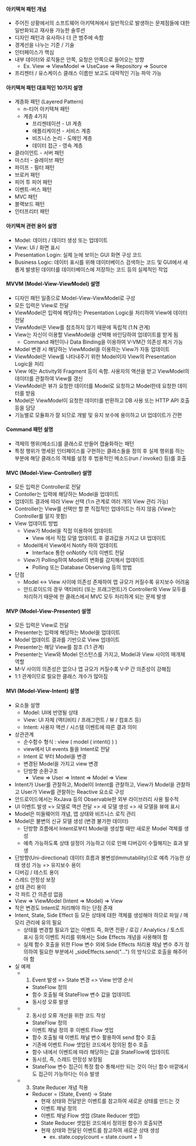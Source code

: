 #### 아키텍쳐 패턴 개념

- 주어진 상황에서의 소프트웨어 아키텍쳐에서 일반적으로 발생하는 문제점들에 대한 일반화되고 재사용 가능한 솔루션
- 디자인 패턴과 유사하나 더 큰 범주에 속함
- 경계선을 나누는 기준 / 기술
- 인터페이스가 핵심
- 내부 데이터와 로직들은 안쪽, 요청은 안쪽으로 들어오는 방향
  - Ex. View => ViewModel => UseCase => Repository => Source
- 프리젠터 / 유스케이스 클래스 이름만 보고도 대략적인 기능 파악 가능

#### 아키텍쳐 패턴 대표적인 10가지 설명

- 계층화 패턴 (Layered Pattern)
  - n-티어 아키텍쳐 패턴
  - 계층 4가지
    - 프리젠테이션 - UI 계층
    - 애플리케이션 - 서비스 계층
    - 비즈니스 논리 - 도메인 계층
    - 데이터 접근 - 영속 계층
- 클라이언트 - 서버 패턴
- 마스터 - 슬레이브 패턴
- 파이프 - 필터 패턴
- 브로커 패턴
- 피어 투 피어 패턴
- 이벤트-버스 패턴
- MVC 패턴
- 블랙보드 패턴
- 인터프리터 패턴

#### 아키텍쳐 관련 용어 설명

- Model: 데이터 / 데이터 생성 또는 업데이트
- View: UI / 화면 표시
- Presentation Login: 실제 눈에 보이는 GUI 화면 구성 코드
- Business Logic: 데이터 표시를 위해 데이터베이스 검색하는 코드 및 GUI에서 새롭게 발생된 데이터를 데이터베이스에 저장하는 코드 등의 실제적인 작업

#### MVVM (Model-View-ViewModel) 설명

- 디자인 패턴 일종으로 Model-View-ViewModel로 구성
- 모든 입력은 View로 전달
- ViewModel은 입력에 해당하는 Presentation Logic을 처리하여 View에 데이터 전달
- ViewModel은 View를 참조하지 않기 때문에 독립적 (1:N 관계)
- View는 자신이 이용할 ViewModel을 선택해 바인딩하여 업데이트를 받게 됨
  - Command 패턴이나 Data Binding을 이용하여 V-VM간 의존성 제거 가능
- Model 변경 시 해당하는 ViewModel을 이용하는 View가 자동 업데이트
- ViewModel은 View를 나타내주기 위한 Model이자 View의 Presentation Logic을 처리
- View 에는 Activity와 Fragment 등이 속함. 사용자의 액션을 받고 ViewModel의 데이터를 관찰하여 View를 갱신
- ViewModel은 뷰가 요청한 데이터를 Model로 요청하고 Model한테 요청한 데이터를 받음
- Model은 ViewModel이 요청한 데이터를 반환하고 DB 사용 또는 HTTP API 호출 등을 담당
- 기능별로 모듈화가 잘 되므로 개발 및 유지 보수에 용이하고 UI 업데이트가 간편

#### Command 패턴 설명

- 객체의 행위(메소드)를 클래스로 만들어 캡슐화하는 패턴
- 특정 행위가 명세된 인터페이스를 구현하는 클래스들을 정의 후 실제 행위를 하는 부분에 해당 클래스의 객체를 설정 후 범용적인 메소드(run / invoke() 등)를 호출

#### MVC (Model-View-Controller) 설명

- 모든 입력은 Controller로 전달
- Contoller는 입력에 해당하는 Model을 업데이트
- 업데이트 결과에 따라 View 선택 (1:n 관계로 여러 개의 View 관리 가능)
- Controller는 View를 선택만 할 뿐 직접적인 업데이트는 하지 않음 (View는 Controller를 알지 못함)
- View 업데이트 방법
  - View가 Model을 직접 이용하여 업데이트
    - View 에서 직접 모델 업데이트 후 결과값을 가지고 UI 업데이트
  - Model에서 View에서 Notify 하여 업데이트
    - Interface 통한 onNotify 식의 이벤트 전달
  - View가 Polling하여 Model의 변화를 감지해서 업데이트
    - Polling 또는 Database Observing 등의 방법
- 단점
  - Model <-> View 사이에 의존성 존재하여 앱 규모가 커질수록 유지보수 어려움
  - 안드로이드의 경우 액티비티 (또는 프래그먼트)가 Controller와 View 모두를 처리하기 때문에 한 클래스에서 MVC 모두 처리하게 되는 문제 발생

#### MVP (Model-View-Presenter) 설명

- 모든 입력은 View로 전달
- Presenter는 입력에 해당하는 Model을 업데이트
- Model 업데이트 결과를 기반으로 View 업데이트
- Presenter는 해당 View를 참조 (1:1 관계)
- Presenter는 View와 Model 인스턴스를 가지고, Model과 View 사이의 매개체 역할
- M-V 사이의 의존성은 없으나 앱 규모가 커질수록 V-P 간 의존성이 강해짐
- 1:1 관계이므로 필요한 클래스 개수가 많아짐

#### MVI (Model-View-Intent) 설명

- 요소들 설명
  - Model: UI에 반영될 상태
  - View: UI 자체 (액티비티 / 프래그먼트 / 뷰 / 컴포즈 등)
  - Intent: 사용자 액션 / 시스템 이벤트에 따른 결과 의미
- 상관관계
  - 순수함수 형식 : view ( model ( intent() ) )
  - view에서 UI events 들을 Intent로 전달
  - Intent 로 부터 Model을 변경
  - 변경된 Model을 가지고 view 변경
  - 단방향 순환구조
    - View => User => Intent => Model => View
- Intent가 User를 관찰하고, Model이 Intent를 관찰하고, View가 Model을 관찰하고 User가 View를 관찰하는 Reactive 요소로 구성
- 안드로이드에서는 RxJava 등의 Observable한 외부 라이브러리 사용 필수적
- UI 이벤트 발생 => 모델로 액션 전달 => 새 모델 생성 => 새 모델을 뷰에 표시
- Model은 미들웨어의 개념, 앱 상태와 비즈니스 로직 관리
- Model은 불변의 신규 모델 생성 (변경 불가한 데이터)
  - 단방향 흐름에서 Intent로부터 Model을 생성할 때만 새로운 Model 객체를 생성
  - 예측 가능하도록 상태 설정이 가능하고 이로 인해 디버깅이 수월해지는 효과 발생
- 단방향(Uni-directional) 데이터 흐름과 불변성(Immutability)으로 예측 가능한 상태 생성 가능 => 유지보수 용이
- 디버깅 / 테스트 용이
- 스레드 안정성 보장
- 상태 관리 용이
- 각 파트 간 의존성 없음
- View => ViewModel (Intent => Model) => View
- 작은 변경도 Intent로 처리해야 하는 단점 존재
- Intent, State, Side Effect 등 모든 상태에 대한 객체를 생성해야 하므로 파일 / 메모리 관리에 유의 필요
  - 상태를 변경할 필요가 없는 이벤트 즉, 화면 전환 / 로깅 / Analytics / 토스트 표시 등의 이벤트 처리를 위해서는 Side Effects 개념을 사용해야 함
  - 실제 함수 호출을 위한 Flow 변수 외에 Side Effects 처리용 채널 변수 추가 정의하여 필요한 부분에서 _sideEffects.send("...") 의 방식으로 호출을 해주어야 함
- 실 예제
  - 1. Event 발생 => State 변경 => View 반영 순서
    - StateFlow 정의
    - 함수 호출될 때 StateFlow 변수 값을 업데이트
    - 동시성 오류 발생
  - 2. 동시성 오류 개선을 위한 코드 작성
    - StateFlow 정의
    - 이벤트 채널 정의 후 이벤트 Flow 셋업
    - 함수 호출될 때 이벤트 채널 변수 활용하여 send 함수 호출
    - 기존에 이벤트 Flow 셋업된 코드에서 정의된 함수 호출
    - 함수 내에서 이벤트에 따라 해당하는 값을 StateFlow에 업데이트
    - 동시성, 즉, 스레드 안정성 보장됨
    - StateFlow 변수 접근이 특정 함수 통해서만 되는 것이 아닌 함수 바깥에서도 접근이 가능하다는 이슈 발생
  - 3. State Reducer 개념 적용
    - Reducer = (State, Event) -> State
      - 현재 상태와 전달받은 이벤트를 참고하여 새로운 상태를 만드는 것
      - 이벤트 채널 정의
      - 이벤트 채널 Flow 셋업 (State Reducer 셋업)
      - State Reducer 셋업된 코드에서 정의된 함수가 호출되면
      - 현재 상태와 전달된 이벤트를 참고하여 새로운 상태 생성
        - ex. state.copy(count = state.count + 1)
